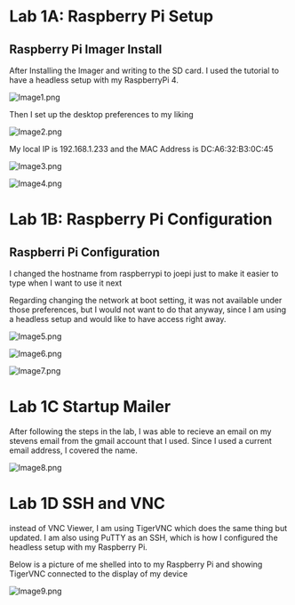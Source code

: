 # Lab 1A: Raspberry Pi Setup

## Raspberry Pi Imager Install

After Installing the Imager and writing to the SD card. I used the tutorial to have a headless setup with my RaspberryPi 4.  

![Image1.png](image1.png)  

Then I set up the desktop preferences to my liking

![Image2.png](image2.png)  

My local IP is 192.168.1.233 and the MAC Address is DC:A6:32:B3:0C:45  

![Image3.png](image3.png)  

![Image4.png](image4.png)  

# Lab 1B: Raspberry Pi Configuration

## Raspberri Pi Configuration  

I changed the hostname from raspberrypi to joepi just to make it easier to type when I want to use it next  

Regarding changing the network at boot setting, it was not available under those preferences, but I would not want to do that anyway, since I am using a headless setup and would like to have access right away.  

![Image5.png](image5.png)  

![Image6.png](image6.png)  

![Image7.png](image7.png)  


# Lab 1C Startup Mailer  

After following the steps in the lab, I was able to recieve an email on my stevens email from the gmail account that I used. Since I used a current email address, I covered the name.

![Image8.png](image8.png)  

# Lab 1D SSH and VNC  

instead of VNC Viewer, I am using TigerVNC which does the same thing but updated. I am also using PuTTY as an SSH, which is how I configured the headless setup with my Raspberry Pi.

Below is a picture of me shelled into to my Raspberry Pi and showing TigerVNC connected to the display of my device  

![Image9.png](image9.png)  




